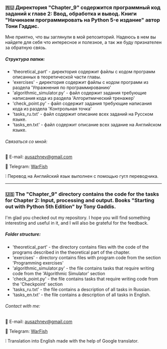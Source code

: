 ### :ru: Директория "Chapter_9" содержится программный код заданий к главе 2: Ввод, обработка и вывод. Книги "Начинаем программировать на Python 5-е издание" автор Тони Гэддис.

Мне приятно, что вы заглянули в мой репозиторий. Надеюсь в нем вы найдете для себя что интересное и полезное, а так же буду признателен за обратную связь.

##### Структура папки:
* 'theoretical_part' - директория содержит файлы с кодом программ описанных в теоретической части главы.
* 'exercises' - директория содержит файлы с кодом программ из раздела 'Упражнения по программированию'
* 'algorithmic_simulator.py' - файл содержит задания требующие написания кода из раздела 'Алгоритмический тренажер'
* 'check_point.py' - файл содержит задания требующие написания кода из раздела 'Контрольная точка' 
* 'tasks_ru.txt' - файл содержит описание всех заданий на Русском языке.
* 'tasks_en.txt' - файл содержит описание всех задание на Английском языке.

###### Связаться со мной:
:e-mail: E-mail: [ausazhnev@gmail.com](mailto:ausazhnev@gmail.com)

:scroll: Telegram: [WarFish](https://t.me/ausazhnev)

:grey_exclamation: Перевод на Английский язык выполнен с помощью гугл переводчика.

___

### :us: The "Chapter_9" directory contains the code for the tasks for Chapter 2: Input, processing and output. Books "Starting out with Python 5th Edition" by Tony Gaddis.

I'm glad you checked out my repository. I hope you will find something interesting and useful in it, and I will also be grateful for the feedback.

##### Folder structure:
* 'theoretical_part' - the directory contains files with the code of the programs described in the theoretical part of the chapter.
* 'exercises' - directory contains files with program code from the section 'Programming exercises'
* 'algorithmic_simulator.py' - the file contains tasks that require writing code from the 'Algorithmic Simulator' section
* 'check_point.py' - the file contains tasks that require writing code from the 'Checkpoint' section
* 'tasks_ru.txt' - the file contains a description of all tasks in Russian.
* 'tasks_en.txt' - the file contains a description of all tasks in English.

###### Contact with me:
:e-mail: E-mail: [ausazhnev@gmail.com](mailto:ausazhnev@gmail.com)

:scroll: Telegram: [WarFish](https://t.me/ausazhnev)

:grey_exclamation: Translation into English made with the help of Google translator.
